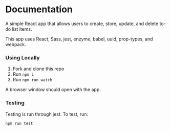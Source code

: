 # Documentation

A simple React app that allows users to create, store, update, and delete to-do list items.

This app uses React, Sass, jest, enzyme, babel, uuid, prop-types, and webpack.

### Using Locally
1. Fork and clone this repo
2. Run `npm i`
3. Run `npm run watch`
 
 A browser window should open with the app.


### Testing

Testing is run through jest. To test, run:

    npm run test